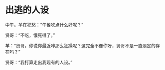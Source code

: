 # 出逃的人设

中午。羊在犯愁：“午餐吃点什么好呢？” 

贤哥：“不吃，饿死得了。” 

羊：“贤哥，你说你最近咋那么狂躁呢？这完全不像你呀，贤哥不是一直淡定的存在吗？” 

贤哥：“我打算走出我现有的人设。”
